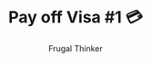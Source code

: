 ---
layout: ../../layouts/GoalPost.astro
title: "Pay off Visa #1 💳" 
author: Frugal Thinker
description: "Create First Youtube Video"
pubDate: 2022-08-08
tags: ["goal", "victory","milestone"]
targetDate: "2024-12-31"
status: "On-Track"
---